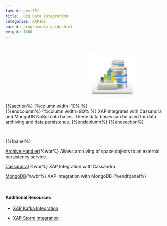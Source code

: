 ```yaml
---
layout: post101
title:  Big Data Integration
categories: XAP101
parent: programmers-guide.html
weight: 1600
---
```


<br>

{%section%}
{%column width=10% %}
![big-data.png](/attachment_files/subject/big-data.png)
{%endcolumn%}
{%column width=90% %}
XAP integrates with Cassandra and MongoDB NoSql data bases. These data bases can be used for data archiving and data persistence.
{%endcolumn%}
{%endsection%}


<br>

{%fpanel%}

[Archive Handler](./archive-container.html){%wbr%}
Allows archiving of space objects to an external persistency service.


[Cassandra](./cassandra.html){%wbr%}
XAP Integration with Cassandra

[MongoDB](./mongodb.html){%wbr%}
XAP Integration with MongoDB
{%endfpanel%}

<br>

#### Additional Resources

- [XAP Kafka Integration](/sbp/kafka-integration.html)

- [XAP Storm Integration](/sbp/storm-integration.html)